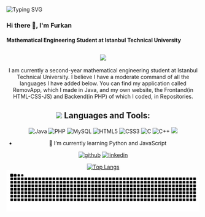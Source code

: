 ![Typing SVG](https://readme-typing-svg.herokuapp.com?color=%CC00FF&lines=Welcome+to+My+Page)
### Hi there 👋, I'm Furkan
#### Mathematical Engineering Student at Istanbul Technical University

<h2 align="center">
</h2> 
<div id="header" align="center">
<img src="https://cdn.dribbble.com/users/1162077/screenshots/3848914/programmer.gif" width="300"/>
  <br>
  
I am currently a second-year mathematical engineering student at Istanbul Technical University. I believe I have a moderate command of all the languages I have added below. You can find my application called RemovApp, which I made in Java, and my own website, the Frontand(in HTML-CSS-JS) and Backend(in PHP) of which I coded, in Repositories.

## <img src="https://media2.giphy.com/media/QssGEmpkyEOhBCb7e1/giphy.gif?cid=ecf05e47a0n3gi1bfqntqmob8g9aid1oyj2wr3ds3mg700bl&rid=giphy.gif" width ="25"><b> Languages and Tools:</b>
![Java](https://img.shields.io/badge/java-%23ED8B00.svg?style=for-the-badge&logo=openjdk&logoColor=white) ![PHP](https://img.shields.io/badge/php-%23777BB4.svg?style=for-the-badge&logo=php&logoColor=white) ![MySQL](https://img.shields.io/badge/mysql-%2300000f.svg?style=for-the-badge&logo=mysql&logoColor=white) ![HTML5](https://img.shields.io/badge/html5-%23E34F26.svg?style=for-the-badge&logo=html5&logoColor=white) ![CSS3](https://img.shields.io/badge/css3-%231572B6.svg?style=for-the-badge&logo=css3&logoColor=white) ![C](https://img.shields.io/badge/c-%2300599C.svg?style=for-the-badge&logo=c&logoColor=white) ![C++](https://img.shields.io/badge/c++-%2300599C.svg?style=for-the-badge&logo=c%2B%2B&logoColor=white)
<img src="https://www.animatedimages.org/data/media/562/animated-line-image-0184.gif" width="1920" />
- 🌱 I’m currently learning Python and JavaScript


[<img src='https://cdn.jsdelivr.net/npm/simple-icons@3.0.1/icons/github.svg' alt='github' height='40'>](https://github.com/furkanatakul)  [<img src='https://cdn.jsdelivr.net/npm/simple-icons@3.0.1/icons/linkedin.svg' alt='linkedin' height='40'>](https://www.linkedin.com/in/furkanatakul/)  

[![Top Langs](https://github-readme-stats.vercel.app/api/top-langs/?username=furkanatakul)](https://github.com/anuraghazra/github-readme-stats)
![](https://github.com/BEPb/BEPb/raw/output/github-contribution-grid-snake.svg)
</div>
